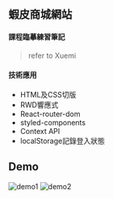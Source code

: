 ## 蝦皮商城網站

#### 課程臨摹練習筆記
> refer to Xuemi

#### 技術應用
  - HTML及CSS切版
  - RWD響應式
  - React-router-dom
  - styled-components
  - Context API
  - localStorage記錄登入狀態

## Demo
![demo1](demo1.gif)
![demo2](demo2.gif)

<!-- 

## Page
* Homepage    　　　　　　　 　/mall
* ProductCollectionPage    /mall/xxx
* ProductPage    　　　　　　　/xxx
* CartPage    　　　　　　　 　/cart
* CheckoutPage    　　　　 　　/checkout

 -->

